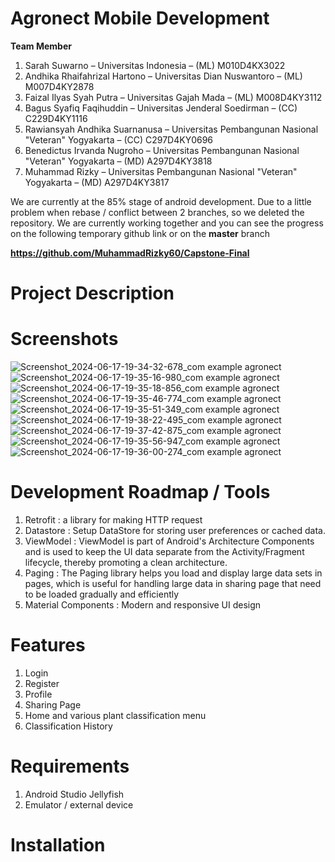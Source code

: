 # Agronect Mobile Development

**Team Member**
1. Sarah Suwarno – Universitas Indonesia – (ML) M010D4KX3022
2. Andhika Rhaifahrizal Hartono – Universitas Dian Nuswantoro – (ML) M007D4KY2878
3. Faizal Ilyas Syah Putra – Universitas Gajah Mada – (ML) M008D4KY3112
4. Bagus Syafiq Faqihuddin – Universitas Jenderal Soedirman – (CC) C229D4KY1116
5. Rawiansyah Andhika Suarnanusa – Universitas Pembangunan Nasional "Veteran" Yogyakarta – (CC) C297D4KY0696
6. Benedictus Irvanda Nugroho – Universitas Pembangunan Nasional "Veteran" Yogyakarta – (MD) A297D4KY3818
7. Muhammad Rizky – Universitas Pembangunan Nasional "Veteran" Yogyakarta – (MD) A297D4KY3817

We are currently at the 85% stage of android development. Due to a little problem when rebase / conflict between 2 branches, so we deleted the repository. We are currently working together and you can see the progress on the following temporary github link or on the **master** branch

**https://github.com/MuhammadRizky60/Capstone-Final**

# Project Description

# Screenshots
![Screenshot_2024-06-17-19-34-32-678_com example agronect](https://github.com/agronect-team/bangkit-mobile-development/assets/127836015/acf98e4a-4731-4782-bf08-e80f2183524a)
![Screenshot_2024-06-17-19-35-16-980_com example agronect](https://github.com/agronect-team/bangkit-mobile-development/assets/127836015/d6ab9859-6a67-4b7c-adb8-a516d80db444)
![Screenshot_2024-06-17-19-35-18-856_com example agronect](https://github.com/agronect-team/bangkit-mobile-development/assets/127836015/be088549-b41e-4382-a9aa-7d1397740005)
![Screenshot_2024-06-17-19-35-46-774_com example agronect](https://github.com/agronect-team/bangkit-mobile-development/assets/127836015/73672983-7bb5-4a32-8585-a70e9006f69b)
![Screenshot_2024-06-17-19-35-51-349_com example agronect](https://github.com/agronect-team/bangkit-mobile-development/assets/127836015/7993d362-affc-40da-b3d7-b463c2c730f0)
![Screenshot_2024-06-17-19-38-22-495_com example agronect](https://github.com/agronect-team/bangkit-mobile-development/assets/127836015/28b33653-2443-4f8b-9cc6-aea326e54402)
![Screenshot_2024-06-17-19-37-42-875_com example agronect](https://github.com/agronect-team/bangkit-mobile-development/assets/127836015/6e3e26cf-a669-491a-a4a7-22a60ff4ddaa)
![Screenshot_2024-06-17-19-35-56-947_com example agronect](https://github.com/agronect-team/bangkit-mobile-development/assets/127836015/99aa1be2-a3f9-4d20-956b-bf466c83d920)
![Screenshot_2024-06-17-19-36-00-274_com example agronect](https://github.com/agronect-team/bangkit-mobile-development/assets/127836015/5d00e811-09f6-448c-ad87-5952983d86a6)



# Development Roadmap / Tools
1. Retrofit : a library for making HTTP request
2. Datastore : Setup DataStore for storing user preferences or cached data.
3. ViewModel : ViewModel is part of Android's Architecture Components and is used to keep the UI data separate from the Activity/Fragment lifecycle, thereby promoting a clean architecture.
4. Paging : The Paging library helps you load and display large data sets in pages, which is useful for handling large data in sharing page that need to be loaded gradually and efficiently
5. Material Components : Modern and responsive UI design

# Features
1. Login
2. Register
3. Profile
4. Sharing Page
5. Home and various plant classification menu
6. Classification History 

# Requirements
1. Android Studio Jellyfish
2. Emulator / external device

# Installation

